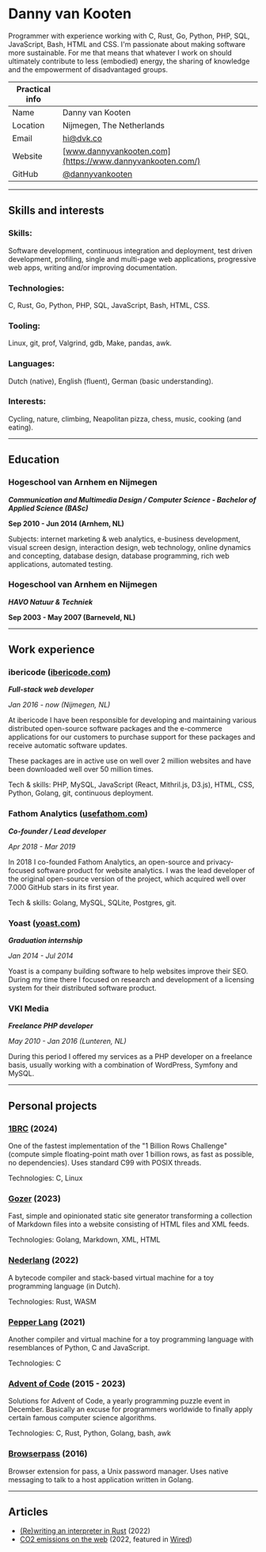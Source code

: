 Danny van Kooten
==================

Programmer with experience working with C, Rust, Go, Python, PHP, SQL, JavaScript, Bash, HTML and CSS. I'm passionate about making software more sustainable. For me that means that whatever I work on should ultimately contribute to less (embodied) energy, the sharing of knowledge and the empowerment of disadvantaged groups. 

| Practical info |  |
| --- | --- |
| Name | Danny van Kooten |
| Location | Nijmegen, The Netherlands |
| Email | [hi@dvk.co](mailto:hi@dvk.co) |
| Website | [www.dannyvankooten.com](https://www.dannyvankooten.com/) |
| GitHub | [@dannyvankooten](https://github.com/dannyvankooten) |

---

## Skills and interests


### Skills:
Software development, continuous integration and deployment, test driven development, profiling, single and multi-page web applications, progressive web apps, writing and/or improving documentation.


### Technologies:
C, Rust, Go, Python, PHP, SQL, JavaScript, Bash, HTML, CSS.


### Tooling:
Linux, git, prof, Valgrind, gdb, Make, pandas, awk.


### Languages:
Dutch (native), English (fluent), German (basic understanding).


### Interests:
Cycling, nature, climbing, Neapolitan pizza, chess, music, cooking (and eating).

---

## Education


### Hogeschool van Arnhem en Nijmegen

_**Communication and Multimedia Design / Computer Science - Bachelor of Applied Science (BASc)**_

__Sep 2010 - Jun 2014 (Arnhem, NL)__

Subjects: internet marketing & web analytics, e-business development, visual screen design, interaction design, web technology, online dynamics and concepting, database design, database programming, rich web applications, automated testing.


### Hogeschool van Arnhem en Nijmegen

_**HAVO Natuur & Techniek**_

__Sep 2003 - May 2007 (Barneveld, NL)__

---

## Work experience

### ibericode ([ibericode.com](https://ibericode.com))

_**Full-stack web developer**_

_Jan 2016 - now (Nijmegen, NL)_

At ibericode I have been responsible for developing and maintaining various distributed open-source software packages and the e-commerce applications for our customers to purchase support for these packages and receive automatic software updates.

These packages are in active use on well over 2 million websites and have been downloaded well over 50 million times.

Tech & skills: PHP, MySQL, JavaScript (React, Mithril.js, D3.js), HTML, CSS, Python, Golang, git, continuous deployment.


### Fathom Analytics ([usefathom.com](https://usefathom.com/))

_**Co-founder / Lead developer**_

_Apr 2018 - Mar 2019_

In 2018 I co-founded Fathom Analytics, an open-source and privacy-focused software product for website analytics. I was the lead developer of the original open-source version of the project, which acquired well over 7.000 GitHub stars in its first year.

Tech & skills: Golang, MySQL, SQLite, Postgres, git.

### Yoast ([yoast.com](https://yoast.com/))

_**Graduation internship**_

_Jan 2014 - Jul 2014_

Yoast is a company building software to help websites improve their SEO. During my time there I focused on research and development of a licensing system for their distributed software product.


### VKI Media

_**Freelance PHP developer**_

_May 2010 - Jan 2016 (Lunteren, NL)_

During this period I offered my services as a PHP developer on a freelance basis, usually working with a combination of WordPress, Symfony and MySQL.

---

## Personal projects

### [1BRC](https://github.com/dannyvankooten/1brc) (2024)

One of the fastest implementation of the "1 Billion Rows Challenge" (compute simple floating-point math over 1 billion rows, as fast as possible, no dependencies). Uses standard C99 with POSIX threads.

Technologies: C, Linux


### [Gozer](https://github.com/dannyvankooten/gozer) (2023)

Fast, simple and opinionated static site generator transforming a collection of Markdown files into a website consisting of HTML files and XML feeds.

Technologies: Golang, Markdown, XML, HTML


### [Nederlang](https://github.com/dannyvankooten/nederlang) (2022)

A bytecode compiler and stack-based virtual machine for a toy programming language (in Dutch).

Technologies: Rust, WASM


### [Pepper Lang](https://github.com/dannyvankooten/pepper-lang) (2021)

Another compiler and virtual machine for a toy programming language with resemblances of Python, C and JavaScript.

Technologies: C


### [Advent of Code](https://github.com/dannyvankooten/advent-of-code) (2015 - 2023)

Solutions for Advent of Code, a yearly programming puzzle event in December. Basically an excuse for programmers worldwide to finally apply certain famous computer science algorithms.

Technologies: C, Rust, Python, Golang, bash, awk

### [Browserpass](https://github.com/browserpass/browserpass-legacy) (2016)

Browser extension for pass, a Unix password manager. Uses native messaging to talk to a host application written in Golang.

---

## Articles

- [(Re)writing an interpreter in Rust](https://www.dannyvankooten.com/blog/2022/rewriting-interpreter-rust/) (2022)
- [CO2 emissions on the web](https://www.dannyvankooten.com/blog/2020/website-carbon-emissions/) (2022, featured in [Wired](https://www.wired.com/story/sustainable-software-design-climate-change/))

